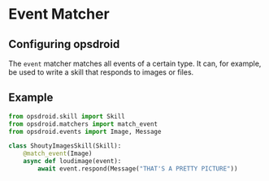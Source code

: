 # Event Matcher

## Configuring opsdroid

The `event` matcher matches all events of a certain type. It can, for example, be used to write a skill that responds to images or files.


## Example

```python
from opsdroid.skill import Skill
from opsdroid.matchers import match_event
from opsdroid.events import Image, Message

class ShoutyImagesSkill(Skill):
    @match_event(Image)
    async def loudimage(event):
        await event.respond(Message("THAT'S A PRETTY PICTURE"))
```
